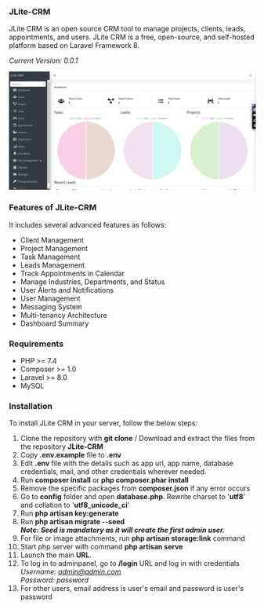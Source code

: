 ### JLite-CRM
JLite CRM is an open source CRM tool to manage projects, clients, leads, appointments, and users. JLite CRM is a free, open-source, and self-hosted platform based on Laravel Framework 8.

_Current Version: 0.0.1_

<img src="/JLite_Screen.png" alt="JLite-CRM"/>

### Features of JLite-CRM
It includes several advanced features as follows:

- Client Management
- Project Management
- Task Management
- Leads Management
- Track Appointments in Calendar
- Manage Industries, Departments, and Status
- User Alerts and Notifications
- User Management
- Messaging System
- Multi-tenancy Architecture
- Dashboard Summary

### Requirements
- PHP >= 7.4
- Composer >= 1.0
- Laravel >= 8.0
- MySQL

### Installation
To install JLite CRM in your server, follow the below steps:
1. Clone the repository with **git clone** / Download and extract the files from the repository **JLite-CRM**
2. Copy **.env.example** file to **.env**
3. Edit **.env** file with the details such as app url, app name, database credentials, mail, and other credentials wherever needed.
4. Run **composer install** or **php composer.phar install**
5. Remove the specific packages from **composer.json** if any error occurs
6. Go to **config** folder and open **database.php**. Rewrite charset to '**utf8**' and collation to '**utf8_unicode_ci**'
7. Run **php artisan key:generate**
8. Run **php artisan migrate --seed** <br/>
_**Note:** **Seed is mandatory as it will create the first admin user.**_
9. For file or image attachments, run **php artisan storage:link** command
10. Start php server with command **php artisan serve**
11. Launch the main **URL**.
12. To log in to adminpanel, go to **/login** URL and log in with credentials <br/>
_Username: admin@admin.com <br/>
Password: password_ <br/>
13. For other users, email address is user's email and password is user's password

